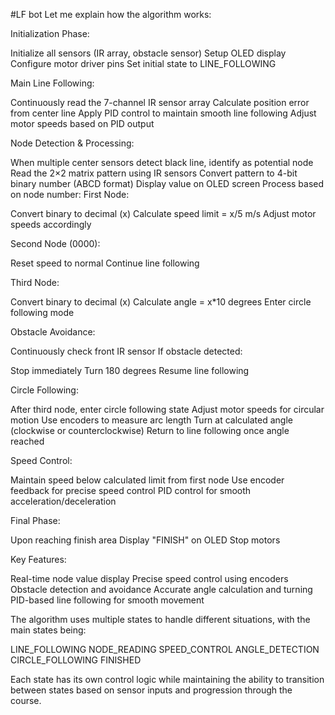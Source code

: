 #LF bot 
Let me explain how the algorithm works:

Initialization Phase:


Initialize all sensors (IR array, obstacle sensor)
Setup OLED display
Configure motor driver pins
Set initial state to LINE_FOLLOWING


Main Line Following:


Continuously read the 7-channel IR sensor array
Calculate position error from center line
Apply PID control to maintain smooth line following
Adjust motor speeds based on PID output


Node Detection & Processing:


When multiple center sensors detect black line, identify as potential node
Read the 2×2 matrix pattern using IR sensors
Convert pattern to 4-bit binary number (ABCD format)
Display value on OLED screen
Process based on node number:
First Node:

Convert binary to decimal (x)
Calculate speed limit = x/5 m/s
Adjust motor speeds accordingly

Second Node (0000):

Reset speed to normal
Continue line following

Third Node:

Convert binary to decimal (x)
Calculate angle = x*10 degrees
Enter circle following mode




Obstacle Avoidance:


Continuously check front IR sensor
If obstacle detected:

Stop immediately
Turn 180 degrees
Resume line following




Circle Following:


After third node, enter circle following state
Adjust motor speeds for circular motion
Use encoders to measure arc length
Turn at calculated angle (clockwise or counterclockwise)
Return to line following once angle reached


Speed Control:


Maintain speed below calculated limit from first node
Use encoder feedback for precise speed control
PID control for smooth acceleration/deceleration


Final Phase:


Upon reaching finish area
Display "FINISH" on OLED
Stop motors

Key Features:

Real-time node value display
Precise speed control using encoders
Obstacle detection and avoidance
Accurate angle calculation and turning
PID-based line following for smooth movement

The algorithm uses multiple states to handle different situations, with the main states being:

LINE_FOLLOWING
NODE_READING
SPEED_CONTROL
ANGLE_DETECTION
CIRCLE_FOLLOWING
FINISHED

Each state has its own control logic while maintaining the ability to transition between states based on sensor inputs and progression through the course.
